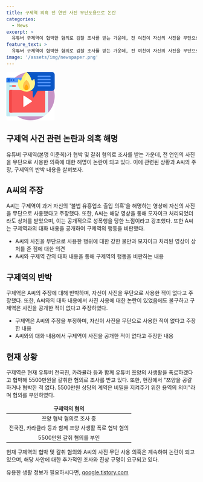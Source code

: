 ```yaml
---
title: 구제역 의혹 전 연인 사진 무단도용으로 논란
categories:
  - News
excerpt: >
  유튜버 구제역이 협박한 혐의로 검찰 조사를 받는 가운데, 전 여친이 자신의 사진을 무단으로 이용하여 불법업소를 해명한 것을 주장하며 논란이 일고 있다. A씨는 구제역이 입증해야 하는 시간에 해당 장소에 없었다고 주장하고, 대화 내용을 공개하여 상대방의 반박을 이끌어냈다. 한편, 구제역은 현재 다른 유튜버들을 협박하여 돈을 갈취한 혐의를 받고 있으며, 자진 출석해 혐의를 부인하고 있다. 현재 이 사건에 대한 관심이 높아지고 있다.
feature_text: >
  유튜버 구제역이 협박한 혐의로 검찰 조사를 받는 가운데, 전 여친이 자신의 사진을 무단으로 이용하여 불법업소를 해명한 것을 주장하며 논란이 일고 있다. A씨는 구제역이 입증해야 하는 시간에 해당 장소에 없었다고 주장하고, 대화 내용을 공개하여 상대방의 반박을 이끌어냈다. 한편, 구제역은 현재 다른 유튜버들을 협박하여 돈을 갈취한 혐의를 받고 있으며, 자진 출석해 혐의를 부인하고 있다. 현재 이 사건에 대한 관심이 높아지고 있다.
image: '/assets/img/newspaper.png'
---
```


<p><img src="/assets/img/news.png" alt="rentncar 속보" /></p>

<h2 data-ke-size="size26">구제역 사건 관련 논란과 의혹 해명</h2>

<p data-ke-size="size16">유튜버 구제역(본명 이준희)가 협박 및 갈취 혐의로 조사를 받는 가운데, 전 연인의 사진을 무단으로 사용한 의혹에 대한 해명이 논란이 되고 있다. 이에 관련된 상황과 A씨의 주장, 구제역의 반박 내용을 살펴보자.</p>

<h2 data-ke-size="size24">A씨의 주장</h2>

<p data-ke-size="size16">A씨는 구제역이 과거 자신의 '불법 유흥업소 출입 의혹'을 해명하는 영상에 자신의 사진을 무단으로 사용했다고 주장했다. 또한, A씨는 해당 영상을 통해 모자이크 처리되었더라도 상처를 받았으며, 이는 공개적으로 성폭행을 당한 느낌이라고 강조했다. 또한 A씨는 구제역과의 대화 내용을 공개하여 구제역의 행동을 비판했다.</p>

<ul data-ke-size="size16">
<li>A씨의 사진을 무단으로 사용한 행위에 대한 강한 불만과 모자이크 처리된 영상이 상처를 준 점에 대한 의견</li>
<li>A씨와 구제역 간의 대화 내용을 통해 구제역의 행동을 비판하는 내용</li>
</ul>

<h2 data-ke-size="size24">구제역의 반박</h2>

<p data-ke-size="size16">구제역은 A씨의 주장에 대해 반박하며, 자신이 사진을 무단으로 사용한 적이 없다고 주장했다. 또한, A씨와의 대화 내용에서 사진 사용에 대한 논란이 있었음에도 불구하고 구제역은 사진을 공개한 적이 없다고 주장하였다.</p>

<ul data-ke-size="size16">
<li>구제역은 A씨의 주장을 부정하며, 자신이 사진을 무단으로 사용한 적이 없다고 주장한 내용</li>
<li>A씨와의 대화 내용에서 구제역이 사진을 공개한 적이 없다고 주장한 내용</li>
</ul>

<h2 data-ke-size="size24">현재 상황</h2>

<p data-ke-size="size16">구제역은 현재 유튜버 전국진, 카라큘라 등과 함께 유튜버 쯔양의 사생활을 폭로하겠다고 협박해 5500만원을 갈취한 혐의로 조사를 받고 있다. 또한, 현장에서 "쯔양을 공갈하거나 협박한 적 없다. 5500만원 상당의 계약은 비밀을 지켜주기 위한 용역의 의미"라며 혐의를 부인하였다.</p>

<table>
<thead>
<tr>
<td style="text-align: center; height: 17px;"><b>구제역의 혐의</b></td>
</tr>
</thead>
<tbody>
<tr>
<td style="text-align: center; height: 17px;">쯔양 협박 혐의로 조사 중</td>
</tr>
<tr>
<td style="text-align: center; height: 17px;">전국진, 카라큘라 등과 함께 쯔양 사생활 폭로 협박 혐의</td>
</tr>
<tr>
<td style="text-align: center; height: 17px;">5500만원 갈취 혐의를 부인</td>
</tr>
</tbody>
</table>

<p data-ke-size="size16">현재 구제역의 협박 및 갈취 혐의와 A씨의 사진 무단 사용 의혹은 계속하여 논란이 되고 있으며, 해당 사안에 대한 추가적인 조사와 진상 규명이 요구되고 있다.</p>
유용한 생활 정보가 필요하시다면, <a href="https://qoogle.tistory.com" rel="dofollow">qoogle.tistory.com</a>


